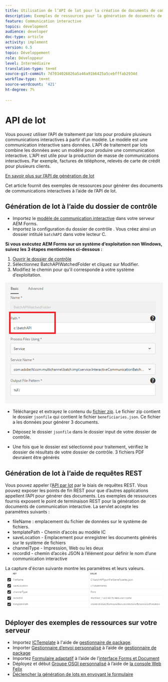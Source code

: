 ```yaml
---
title: Utilisation de l’API de lot pour la création de documents de communication interactifs
description: Exemples de ressources pour la génération de documents de canal d’impression à l’aide de l’API de traitement par lot
feature: Communication interactive
topics: development
audience: developer
doc-type: article
activity: implement
version: 6.5
topic: Développement
role: Développeur
level: Intermédiaire
translation-type: tm+mt
source-git-commit: 7d7034026826a5a46a91b6425a5cebfffab2934d
workflow-type: tm+mt
source-wordcount: '421'
ht-degree: 7%

---
```



# API de lot

Vous pouvez utiliser l’API de traitement par lots pour produire plusieurs communications interactives à partir d’un modèle. Le modèle est une communication interactive sans données. L’API de traitement par lots combine les données avec un modèle pour produire une communication interactive. L&#39;API est utile pour la production de masse de communications interactives. Par exemple, factures de téléphone, relevés de carte de crédit pour plusieurs clients.

[En savoir plus sur l’API de génération de lot](https://docs.adobe.com/content/help/en/experience-manager-65/forms/interactive-communications/generate-multiple-interactive-communication-using-batch-api.html)

Cet article fournit des exemples de ressources pour générer des documents de communications interactives à l’aide de l’API de lot.

## Génération de lot à l’aide du dossier de contrôle

* Importez le [modèle de communication interactive](assets/Beneficiaries-confirmation.zip) dans votre serveur AEM Forms.
* Importez la configuration du dossier de contrôle [](assets/batch-generation-api.zip). Vous créez ainsi un dossier intitulé `batchAPI` dans votre lecteur C.

**Si vous exécutez AEM Forms sur un système d’exploitation non Windows, suivez les 3 étapes mentionnées ci-dessous :**

1. [Ouvrir le dossier de contrôle](http://localhost:4502/libs/fd/core/WatchfolderUI/content/UI.html)
2. Sélectionnez BatchAPIWatchedFolder et cliquez sur Modifier.
3. Modifiez le chemin pour qu’il corresponde à votre système d’exploitation.

![path](assets/watched-folder-batch-api-basic.PNG)

* Téléchargez et extrayez le contenu du [fichier zip](assets/jsonfile.zip). Le fichier zip contient le dossier `jsonfile` qui contient le fichier `beneficiaries.json`. Ce fichier a les données pour générer 3 documents.

* Déposez le dossier `jsonfile` dans le dossier input de votre dossier de contrôle.
* Une fois que le dossier est sélectionné pour traitement, vérifiez le dossier de résultats de votre dossier de contrôle. 3 fichiers PDF devraient être générés

## Génération de lot à l’aide de requêtes REST

Vous pouvez appeler l’[API par lot](https://helpx.adobe.com/fr/experience-manager/6-5/forms/javadocs/index.html) par le biais de requêtes REST. Vous pouvez exposer les points de fin REST pour que d’autres applications appellent l’API pour générer des documents.
Les exemples de ressources fournis exposent le point de terminaison REST pour la génération de documents de communication interactive. La servlet accepte les paramètres suivants :

* fileName : emplacement du fichier de données sur le système de fichiers.
* templatePath - Chemin d’accès au modèle IC
* saveLocation - Emplacement pour enregistrer les documents générés sur le système de fichiers
* channelType - Impression, Web ou les deux
* recordId - chemin d’accès JSON à l’élément pour définir le nom d’une communication interactive

La capture d&#39;écran suivante montre les paramètres et leurs valeurs.
![exemple de requête](assets/generate-ic-batch-servlet.PNG)

## Déployer des exemples de ressources sur votre serveur

* Importez [ICTemplate](assets/ICTemplate.zip) à l&#39;aide de [gestionnaire de package](http://localhost:4502/crx/packmgr/index.jsp).
* Importer [Gestionnaire d’envoi personnalisé](assets/BatchAPICustomSubmit.zip) à l’aide de [gestionnaire de package](http://localhost:4502/crx/packmgr/index.jsp)
* Importez [Formulaire adaptatif](assets/BatchGenerationAPIAF.zip) à l’aide de l’[interface Forms et Document](http://localhost:4502/aem/forms.html/content/dam/formsanddocuments)
* Déployez et début [Groupe OSGI personnalisé](assets/batchgenerationapi.batchgenerationapi.core-1.0-SNAPSHOT.jar) à l’aide de [la console Web Felix](http://localhost:4502/system/console/bundles)
* [Déclencher la génération de lots en envoyant le formulaire](http://localhost:4502/content/dam/formsanddocuments/batchgenerationapi/jcr:content?wcmmode=disabled)
